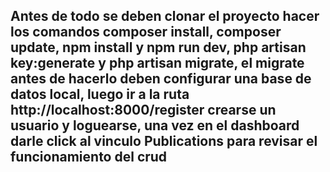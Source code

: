 ## Antes de todo se deben clonar el proyecto hacer los comandos composer install, composer update, npm install y npm run dev, php artisan key:generate y php artisan migrate, el migrate antes de hacerlo deben configurar una base de datos local, luego ir a la ruta http://localhost:8000/register crearse un usuario y loguearse, una vez en el dashboard darle click al vinculo Publications para revisar el funcionamiento del crud
